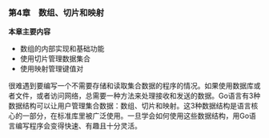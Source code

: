 ### 第4章　数组、切片和映射

**本章主要内容**

+ 数组的内部实现和基础功能
+ 使用切片管理数据集合
+ 使用映射管理键值对

很难遇到要编写一个不需要存储和读取集合数据的程序的情况。如果使用数据库或者文件，或者访问网络，总需要一种方法来处理接收和发送的数据。Go语言有3种数据结构可以让用户管理集合数据：数组、切片和映射。这3种数据结构是语言核心的一部分，在标准库里被广泛使用。一旦学会如何使用这些数据结构，用Go语言编写程序会变得快速、有趣且十分灵活。

